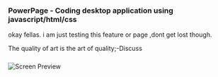 ### PowerPage - Coding desktop application using javascript/html/css




okay fellas.
i am just testing this feature or page ,dont get lost though.

The quality of art is the art of quality;-Discuss


####


#####



![Screen Preview](https://casualwriter.github.io/powerpage/powerpage.gif)



